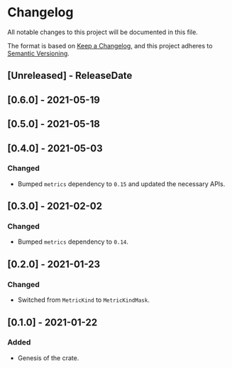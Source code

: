 # Changelog
All notable changes to this project will be documented in this file.

The format is based on [Keep a Changelog](https://keepachangelog.com/en/1.0.0/),
and this project adheres to [Semantic Versioning](https://semver.org/spec/v2.0.0.html).

<!-- next-header -->

## [Unreleased] - ReleaseDate

## [0.6.0] - 2021-05-19

## [0.5.0] - 2021-05-18

## [0.4.0] - 2021-05-03

### Changed
- Bumped `metrics` dependency to `0.15` and updated the necessary APIs.
## [0.3.0] - 2021-02-02
### Changed
- Bumped `metrics` dependency to `0.14`.

## [0.2.0] - 2021-01-23
### Changed
- Switched from `MetricKind` to `MetricKindMask`.

## [0.1.0] - 2021-01-22
### Added
- Genesis of the crate.
